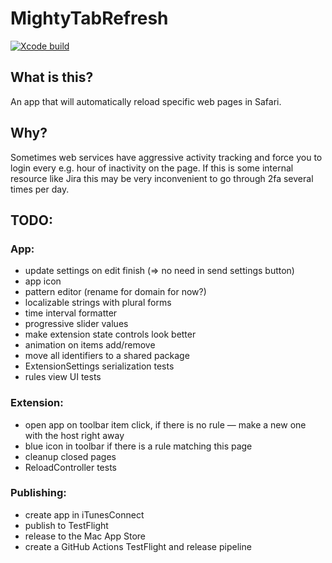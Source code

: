 # MightyTabRefresh

[![Xcode build](https://github.com/kukushechkin/MightyTabRefresh/actions/workflows/xcode.yml/badge.svg?branch=main)](https://github.com/kukushechkin/MightyTabRefresh/actions/workflows/xcode.yml)

## What is this?

An app that will automatically reload specific web pages in Safari.

## Why?

Sometimes web services have aggressive activity tracking and force you to login every e.g. hour of inactivity on the page. If this is some internal resource like Jira this may be very inconvenient to go through 2fa several times per day.

## TODO:

### App:
* update settings on edit finish (=> no need in send settings button)
* app icon
* pattern editor (rename for domain for now?)
* localizable strings with plural forms
* time interval formatter
* progressive slider values
* make extension state controls look better
* animation on items add/remove
* move all identifiers to a shared package
* ExtensionSettings serialization tests
* rules view UI tests

### Extension:
* open app on toolbar item click, if there is no rule — make a new one with the host right away
* blue icon in toolbar if there is a rule matching this page
* cleanup closed pages
* ReloadController tests

### Publishing:
* create app in iTunesConnect
* publish to TestFlight
* release to the Mac App Store
* create a GitHub Actions TestFlight and release pipeline

